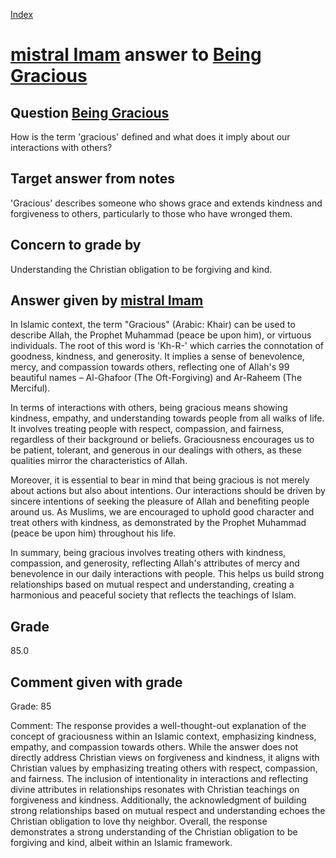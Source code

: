 
[Index](../../index.md)
# [mistral Imam](../../answering_models/mistral_Imam.md) answer to [Being Gracious](../../questions/Being_Gracious.md)

## Question [Being Gracious](../../questions/Being_Gracious.md)
How is the term 'gracious' defined and what does it imply about our interactions with others?

## Target answer from notes
'Gracious' describes someone who shows grace and extends kindness and forgiveness to others, particularly to those who have wronged them.

## Concern to grade by
Understanding the Christian obligation to be forgiving and kind.

## Answer given by [mistral Imam](../../answering_models/mistral_Imam.md)
 In Islamic context, the term "Gracious" (Arabic: Khair) can be used to describe Allah, the Prophet Muhammad (peace be upon him), or virtuous individuals. The root of this word is 'Kh-R-' which carries the connotation of goodness, kindness, and generosity. It implies a sense of benevolence, mercy, and compassion towards others, reflecting one of Allah's 99 beautiful names – Al-Ghafoor (The Oft-Forgiving) and Ar-Raheem (The Merciful).

In terms of interactions with others, being gracious means showing kindness, empathy, and understanding towards people from all walks of life. It involves treating people with respect, compassion, and fairness, regardless of their background or beliefs. Graciousness encourages us to be patient, tolerant, and generous in our dealings with others, as these qualities mirror the characteristics of Allah.

Moreover, it is essential to bear in mind that being gracious is not merely about actions but also about intentions. Our interactions should be driven by sincere intentions of seeking the pleasure of Allah and benefiting people around us. As Muslims, we are encouraged to uphold good character and treat others with kindness, as demonstrated by the Prophet Muhammad (peace be upon him) throughout his life.

In summary, being gracious involves treating others with kindness, compassion, and generosity, reflecting Allah's attributes of mercy and benevolence in our daily interactions with people. This helps us build strong relationships based on mutual respect and understanding, creating a harmonious and peaceful society that reflects the teachings of Islam.

## Grade
85.0

## Comment given with grade
Grade: 85

Comment: The response provides a well-thought-out explanation of the concept of graciousness within an Islamic context, emphasizing kindness, empathy, and compassion towards others. While the answer does not directly address Christian views on forgiveness and kindness, it aligns with Christian values by emphasizing treating others with respect, compassion, and fairness. The inclusion of intentionality in interactions and reflecting divine attributes in relationships resonates with Christian teachings on forgiveness and kindness. Additionally, the acknowledgment of building strong relationships based on mutual respect and understanding echoes the Christian obligation to love thy neighbor. Overall, the response demonstrates a strong understanding of the Christian obligation to be forgiving and kind, albeit within an Islamic framework.
